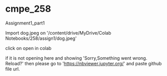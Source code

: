 # cmpe_258

Assignment1_part1

Import dog.jpeg on '/content/drive/MyDrive/Colab Notebooks/258/assign1/dog.jpeg'

click on open in colab

if it is not opening here and showing 'Sorry,Something went wrong. Reload?' then please go to 'https://nbviewer.jupyter.org/' and paste github file url.
